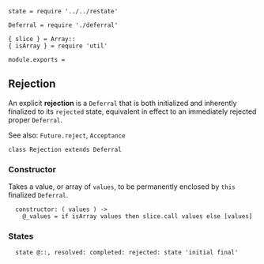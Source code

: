     state = require '../../restate'

    Deferral = require './deferral'

    { slice } = Array::
    { isArray } = require 'util'

    module.exports =



## Rejection

An explicit **rejection** is a `Deferral` that is both initialized and
inherently finalized to its `rejected` state, equivalent in effect to an
immediately rejected proper `Deferral`.

See also: `Future.reject`, `Acceptance`

    class Rejection extends Deferral


### Constructor

Takes a value, or array of `values`, to be permanently enclosed by `this`
finalized `Deferral`.

      constructor: ( values ) ->
        @_values = if isArray values then slice.call values else [values]



### States

      state @::, resolved: completed: rejected: state 'initial final'
